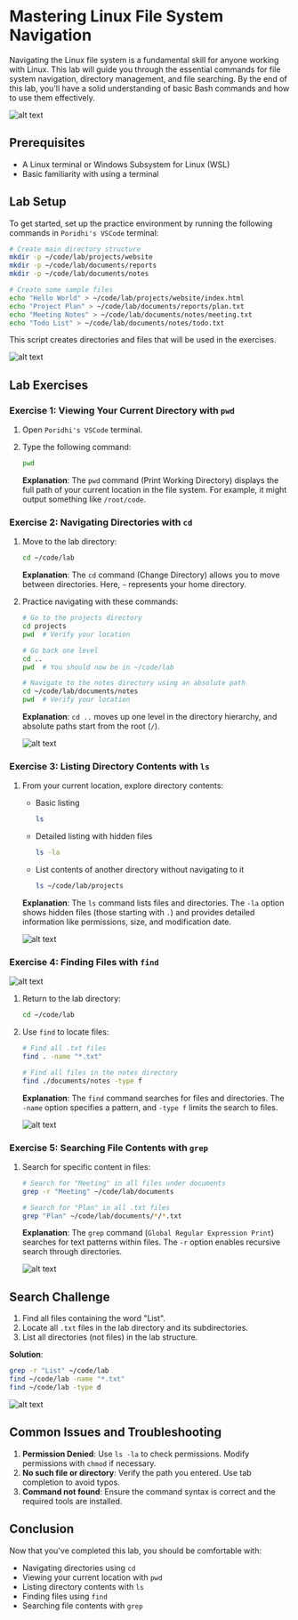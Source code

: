 # Mastering Linux File System Navigation

Navigating the Linux file system is a fundamental skill for anyone working with Linux. This lab will guide you through the essential commands for file system navigation, directory management, and file searching. By the end of this lab, you'll have a solid understanding of basic Bash commands and how to use them effectively.

![alt text](./images/File-system.svg)

## Prerequisites
- A Linux terminal or Windows Subsystem for Linux (WSL)
- Basic familiarity with using a terminal

## Lab Setup

To get started, set up the practice environment by running the following commands in `Poridhi's VSCode` terminal:

```bash
# Create main directory structure
mkdir -p ~/code/lab/projects/website
mkdir -p ~/code/lab/documents/reports
mkdir -p ~/code/lab/documents/notes

# Create some sample files
echo "Hello World" > ~/code/lab/projects/website/index.html
echo "Project Plan" > ~/code/lab/documents/reports/plan.txt
echo "Meeting Notes" > ~/code/lab/documents/notes/meeting.txt
echo "Todo List" > ~/code/lab/documents/notes/todo.txt
```

This script creates directories and files that will be used in the exercises.

![alt text](./images/image.png)

## Lab Exercises

### Exercise 1: Viewing Your Current Directory with `pwd`

1. Open `Poridhi's VSCode` terminal.
2. Type the following command:

   ```bash
   pwd
   ```

   **Explanation**: The `pwd` command (Print Working Directory) displays the full path of your current location in the file system. For example, it might output something like `/root/code`.

### Exercise 2: Navigating Directories with `cd`

1. Move to the lab directory:

   ```bash
   cd ~/code/lab
   ```
   **Explanation**: The `cd` command (Change Directory) allows you to move between directories. Here, `~` represents your home directory.

2. Practice navigating with these commands:

    ```bash
    # Go to the projects directory
    cd projects
    pwd  # Verify your location

    # Go back one level
    cd ..
    pwd  # You should now be in ~/code/lab

    # Navigate to the notes directory using an absolute path
    cd ~/code/lab/documents/notes
    pwd  # Verify your location
    ```
   **Explanation**: `cd ..` moves up one level in the directory hierarchy, and absolute paths start from the root (`/`).

   ![alt text](./images/image-1.png)

### Exercise 3: Listing Directory Contents with `ls`

1. From your current location, explore directory contents:

    - Basic listing

        ```bash
        ls
        ```

    - Detailed listing with hidden files

        ```bash
        ls -la
        ```

    - List contents of another directory without navigating to it

        ```bash
        ls ~/code/lab/projects
        ```
    **Explanation**: The `ls` command lists files and directories. The `-la` option shows hidden files (those starting with `.`) and provides detailed information like permissions, size, and modification date.

    ![alt text](./images/image-2.png)

### Exercise 4: Finding Files with `find`

![alt text](./images/Find.svg)

1. Return to the lab directory:

   ```bash
   cd ~/code/lab
   ```
2. Use `find` to locate files:

   ```bash
   # Find all .txt files
   find . -name "*.txt"

   # Find all files in the notes directory
   find ./documents/notes -type f
   ```
   **Explanation**: The `find` command searches for files and directories. The `-name` option specifies a pattern, and `-type f` limits the search to files.

   ![alt text](./images/image-3.png)

### Exercise 5: Searching File Contents with `grep`

1. Search for specific content in files:

   ```bash
   # Search for "Meeting" in all files under documents
   grep -r "Meeting" ~/code/lab/documents

   # Search for "Plan" in all .txt files
   grep "Plan" ~/code/lab/documents/*/*.txt
   ```
   **Explanation**: The `grep` command (`Global Regular Expression Print`) searches for text patterns within files. The `-r` option enables recursive search through directories.
   
   ![alt text](./images/image-4.png)
## Search Challenge

1. Find all files containing the word "List".
2. Locate all `.txt` files in the lab directory and its subdirectories.
3. List all directories (not files) in the lab structure.

**Solution**:
```bash
grep -r "List" ~/code/lab
find ~/code/lab -name "*.txt"
find ~/code/lab -type d
```

![alt text](./images/image-5.png)

## Common Issues and Troubleshooting

1. **Permission Denied**: Use `ls -la` to check permissions. Modify permissions with `chmod` if necessary.
2. **No such file or directory**: Verify the path you entered. Use tab completion to avoid typos.
3. **Command not found**: Ensure the command syntax is correct and the required tools are installed.

## Conclusion

Now that you've completed this lab, you should be comfortable with:
- Navigating directories using `cd`
- Viewing your current location with `pwd`
- Listing directory contents with `ls`
- Finding files using `find`
- Searching file contents with `grep`